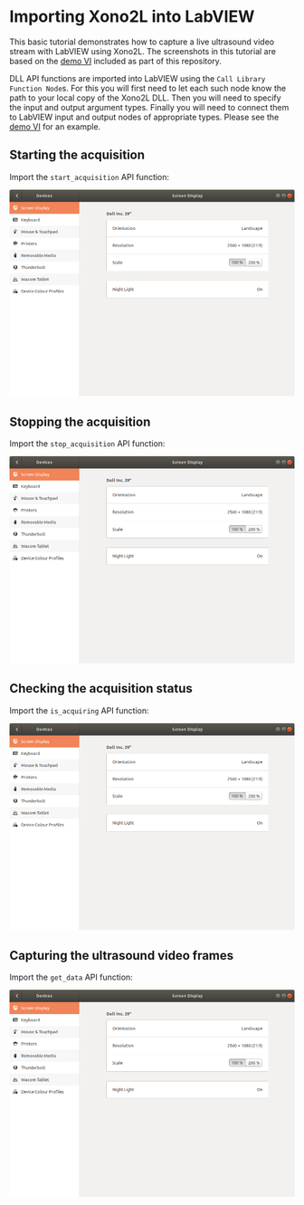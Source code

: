 # Importing Xono2L into LabVIEW

This basic tutorial demonstrates how to capture a live ultrasound video stream with LabVIEW using Xono2L.
The screenshots in this tutorial are based on the [demo VI][demo-vi] included as part of this repository.

[demo-vi]: ../vi/demo.vi

DLL API functions are imported into LabVIEW using the `Call Library Function Node`s.
For this you will first need to let each such node know the path to your local copy of the Xono2L DLL.
Then you will need to specify the input and output argument types.
Finally you will need to connect them to LabVIEW input and output nodes of appropriate types.
Please see the [demo VI][demo-vi] for an example.

## Starting the acquisition

Import the `start_acquisition` API function:

![alt text][start]

[start]: ./res/start.png "Importing the acquisition starter function into LabVIEW"

## Stopping the acquisition

Import the `stop_acquisition` API function:

![alt text][stop]

[stop]: ./res/stop.png "Importing the acquisition stopper function into LabVIEW"

## Checking the acquisition status

Import the `is_acquiring` API function:

![alt text][status]

[status]: ./res/status.png

## Capturing the ultrasound video frames

Import the `get_data` API function:

![alt text][capture]

[capture]: ./res/capture.png

